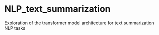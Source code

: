 # NLP_text_summarization
Exploration of the transformer model architecture for text summarization NLP tasks

